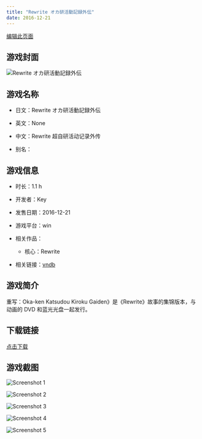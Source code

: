 ```yaml
---
title: "Rewrite オカ研活動記録外伝"
date: 2016-12-21
---
```

[编辑此页面](https://github.com/ACG-3/ADV3-source/blob/main/source/_posts/Rewrite%20%E3%82%AA%E3%82%AB%E7%A0%94%E6%B4%BB%E5%8B%95%E8%A8%98%E9%8C%B2%E5%A4%96%E4%BC%9D.md)

## 游戏封面

![Rewrite オカ研活動記録外伝](https%3A//pan.timero.xyz/onedrive/img_lib_001/Rewrite%20%E3%82%AA%E3%82%AB%E7%A0%94%E6%B4%BB%E5%8B%95%E8%A8%98%E9%8C%B2%E5%A4%96%E4%BC%9D_cover.avif)


## 游戏名称

- 日文：Rewrite オカ研活動記録外伝
- 英文：None
- 中文：Rewrite 超自研活动记录外传

- 别名：


## 游戏信息

- 时长：1.1 h
- 开发者：Key
- 发售日期：2016-12-21
- 游戏平台：win
- 相关作品：
   - 核心：Rewrite

- 相关链接：[vndb](https://vndb.org/v19611)


## 游戏简介

重写：Oka-ken Katsudou Kiroku Gaiden》是《Rewrite》故事的集锦版本，与动画的 DVD 和蓝光光盘一起发行。


## 下载链接

[点击下载](https://pan.timero.xyz/onedrive/adv_lib_001/Rewrite%20%E3%82%AA%E3%82%AB%E7%A0%94%E6%B4%BB%E5%8B%95%E8%A8%98%E9%8C%B2%E5%A4%96%E4%BC%9D)


## 游戏截图


![Screenshot 1](https%3A//pan.timero.xyz/onedrive/img_lib_001/Rewrite%20%E3%82%AA%E3%82%AB%E7%A0%94%E6%B4%BB%E5%8B%95%E8%A8%98%E9%8C%B2%E5%A4%96%E4%BC%9D_Screenshot_1.avif)

![Screenshot 2](https%3A//pan.timero.xyz/onedrive/img_lib_001/Rewrite%20%E3%82%AA%E3%82%AB%E7%A0%94%E6%B4%BB%E5%8B%95%E8%A8%98%E9%8C%B2%E5%A4%96%E4%BC%9D_Screenshot_2.avif)

![Screenshot 3](https%3A//pan.timero.xyz/onedrive/img_lib_001/Rewrite%20%E3%82%AA%E3%82%AB%E7%A0%94%E6%B4%BB%E5%8B%95%E8%A8%98%E9%8C%B2%E5%A4%96%E4%BC%9D_Screenshot_3.avif)

![Screenshot 4](https%3A//pan.timero.xyz/onedrive/img_lib_001/Rewrite%20%E3%82%AA%E3%82%AB%E7%A0%94%E6%B4%BB%E5%8B%95%E8%A8%98%E9%8C%B2%E5%A4%96%E4%BC%9D_Screenshot_4.avif)

![Screenshot 5](https%3A//pan.timero.xyz/onedrive/img_lib_001/Rewrite%20%E3%82%AA%E3%82%AB%E7%A0%94%E6%B4%BB%E5%8B%95%E8%A8%98%E9%8C%B2%E5%A4%96%E4%BC%9D_Screenshot_5.avif)

